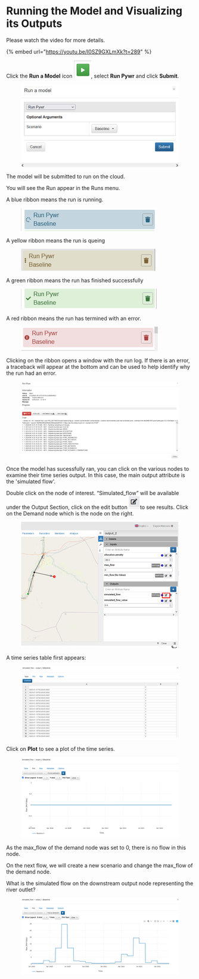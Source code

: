 # Running the Model and Visualizing its Outputs

Please watch the video for more details.

{% embed url="https://youtu.be/I0SZ9GXLmXk?t=289" %}

Click the **Run a Model** icon ![](<../../../.gitbook/assets/image (12) (1).png>), select **Run Pywr** and click **Submit**.

<figure><img src="../../../.gitbook/assets/image (13) (1).png" alt=""><figcaption></figcaption></figure>

The model will be submitted to run on the cloud.

You will see the Run appear in the Runs menu.

A blue ribbon means the run is running.

<figure><img src="../../../.gitbook/assets/image (14) (1).png" alt=""><figcaption></figcaption></figure>

A yellow ribbon means the run is queing

<figure><img src="../../../.gitbook/assets/image (19) (1).png" alt=""><figcaption></figcaption></figure>

A green ribbon means the run has finished successfully

<figure><img src="../../../.gitbook/assets/image (15) (1).png" alt=""><figcaption></figcaption></figure>

&#x20;A red ribbon means the run has termined with an error.

<figure><img src="../../../.gitbook/assets/image (16) (1).png" alt=""><figcaption></figcaption></figure>



Clicking on the ribbon opens a window with the run log. If there is an error, a traceback will appear at the bottom and can be used to help identify why the run had an error.

<figure><img src="../../../.gitbook/assets/image (18) (1).png" alt=""><figcaption></figcaption></figure>



Once the model has sucessfully ran, you can click on the various nodes to examine their time series output. In this case, the main output attribute is the 'simulated flow'.&#x20;

Double click on the node of interest. “Simulated\_flow” will be available under the Output Section, click on the edit button ![](<../../../.gitbook/assets/image (26) (1).png>)to see results. Click on the Demand node which is the node on the right.

<figure><img src="../../../.gitbook/assets/image (25) (1).png" alt=""><figcaption></figcaption></figure>

A time series table first appears:

<figure><img src="../../../.gitbook/assets/Screen Shot 2024-08-08 at 1.08.21 AM.png" alt=""><figcaption></figcaption></figure>

Click on **Plot** to see a plot of the time series.

<figure><img src="../../../.gitbook/assets/Screen Shot 2024-08-08 at 1.08.29 AM.png" alt=""><figcaption></figcaption></figure>

As the max\_flow of the demand node was set to 0, there is no flow in this node.

On the next flow, we will create a new scenario and change the max\_flow of the demand node.

What is the simulated flow on the downstream output node representing the river outlet?

<figure><img src="../../../.gitbook/assets/Screen Shot 2024-08-08 at 1.10.34 AM.png" alt=""><figcaption></figcaption></figure>
